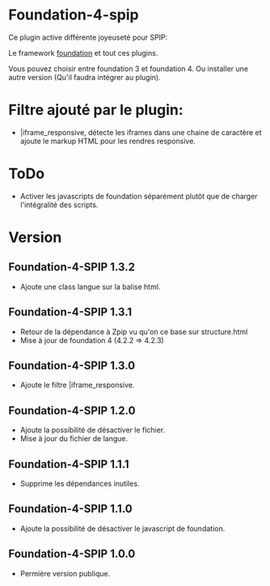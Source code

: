 Foundation-4-spip
=================

Ce plugin active différente joyeuseté pour SPIP:

Le framework [foundation](http://foundation.zurb.com/) et tout ces plugins.

Vous pouvez choisir entre foundation 3 et foundation 4. Ou installer une autre version (Qu'il faudra intégrer au plugin).

# Filtre ajouté par le plugin:

* |iframe_responsive, détecte les iframes dans une chaine de caractère et ajoute le markup HTML pour les rendres responsive.


# ToDo

* Activer les javascripts de foundation séparément plutôt que de charger l'intégralité des scripts.

# Version

## Foundation-4-SPIP 1.3.2

* Ajoute une class langue sur la balise html.


## Foundation-4-SPIP 1.3.1

* Retour de la dépendance à Zpip vu qu'on ce base sur structure.html
* Mise à jour de foundation 4 (4.2.2 => 4.2.3)

## Foundation-4-SPIP 1.3.0

* Ajoute le filtre |iframe_responsive.

## Foundation-4-SPIP 1.2.0

* Ajoute la possibilité de désactiver le fichier.
* Mise à jour du fichier de langue.

## Foundation-4-SPIP 1.1.1

* Supprime les dépendances inutiles.

## Foundation-4-SPIP 1.1.0

* Ajoute la possibilité de désactiver le javascript de foundation.

## Foundation-4-SPIP 1.0.0

* Permière version publique.
